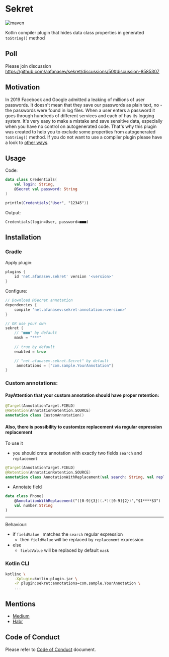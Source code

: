 # Sekret

![maven](https://maven-badges.herokuapp.com/maven-central/net.afanasev/sekret-annotation/badge.svg?style=flat)

Kotlin compiler plugin that hides data class properties in generated `toString()` method

## Poll

Please join discussion https://github.com/aafanasev/sekret/discussions/50#discussion-8585307

## Motivation

In 2019 Facebook and Google admitted a leaking of millions of user passwords. 
It doesn't mean that they save our passwords as plain text, no - the passwords were found in log files. 
When a user enters a password it goes through hundreds of different services and each of has its logging system. 
It's very easy to make a mistake and save sensitive data, especially when you have no control on autogenerated code.
That's why this plugin was created to help you to exclude some properties from autogenerated `toString()` method. 
If you do not want to use a compiler plugin please have a look to [other ways](https://afanasev.net/kotlin/data-class/2019/08/13/kotlin-data-class-tostirng-hide.html).

## Usage

Code:

```kotlin
data class Credentials(
    val login: String, 
    @Secret val password: String
)

println(Credentials("User", "12345")) 
```

Output:

```text
Credentials(login=User, password=■■■)
```

## Installation

### Gradle

Apply plugin:

```groovy
plugins {
    id 'net.afanasev.sekret' version '<version>'
}
```

Configure:
```groovy
// Download @Secret annotation
dependencies {
    compile 'net.afanasev:sekret-annotation:<version>'
}

// OR use your own
sekret {
    // "■■■" by default
    mask = "***"    
    
    // true by default
    enabled = true

    // "net.afanasev.sekret.Secret" by default
     annotations = ["com.sample.YourAnnotation"] 
}
```
### Custom annotations:
#### PayAttention that your custom annotation should have proper retention:

```kotlin
@Target(AnnotationTarget.FIELD)
@Retention(AnnotationRetention.SOURCE)
annotation class CustomAnnotation()
```
#### Also, there is possibility to customize replacement via regular expression replacement
To use it 
* you should crate annotation with exactly two  fields
`search` and
`replacement`

```kotlin
@Target(AnnotationTarget.FIELD)
@Retention(AnnotationRetention.SOURCE)
annotation class AnnotationWithReplacement(val search: String, val replacement: String)
```
* Annotate field 
```kotlin
data class Phone(
    @AnnotationWithReplacement("([0-9]{3})(.*)([0-9]{2})","$1****$3")
    val number:String
)
```
----
Behaviour: 
- if `fieldValue ` matches the `search` regular expression
  - then `fieldValue` will be replaced by `replacement` expression
- else 
  - `fieldValue` will be replaced by default `mask`


### Kotlin CLI

```bash
kotlinc \
    -Xplugin=kotlin-plugin.jar \
    -P plugin:sekret:annotations=com.sample.YourAnnotation \
    ...
```

## Mentions

- [Medium](https://medium.com/@jokuskay/how-to-exclude-properties-from-tostring-of-kotlin-data-classes-f8dc04b8c45e)
- [Habr](https://habr.com/ru/company/digital-ecosystems/blog/459062/)

## Code of Conduct

Please refer to [Code of Conduct](CODE_OF_CONDUCT.md) document.
